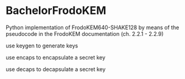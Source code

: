 # BachelorFrodoKEM
Python implementation of FrodoKEM640-SHAKE128 by means of the pseudocode in the FrodoKEM documentation (ch. 2.2.1 - 2.2.9)

use keygen to generate keys

use encaps to encapsulate a secret key

use decaps to decapsulate a secret key
